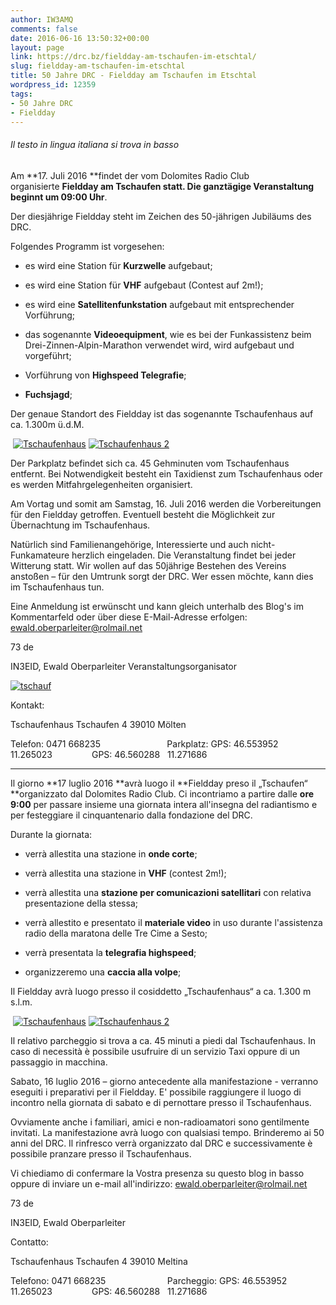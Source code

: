 ```yaml
---
author: IW3AMQ
comments: false
date: 2016-06-16 13:50:32+00:00
layout: page
link: https://drc.bz/fieldday-am-tschaufen-im-etschtal/
slug: fieldday-am-tschaufen-im-etschtal
title: 50 Jahre DRC - Fieldday am Tschaufen im Etschtal
wordpress_id: 12359
tags:
- 50 Jahre DRC
- Fieldday
---
```


###### _Il testo in lingua italiana si trova in basso_


Am **17. Juli 2016 **findet der vom Dolomites Radio Club organisierte **Fieldday am Tschaufen **statt. Die ganztägige Veranstaltung beginnt um** 09:00 Uhr**.

Der diesjährige Fieldday steht im Zeichen des 50-jährigen Jubiläums des DRC.

Folgendes Programm ist vorgesehen:



	
  * es wird eine Station für **Kurzwelle** aufgebaut;

	
  * es wird eine Station für **VHF** aufgebaut (Contest auf 2m!);

	
  * es wird eine **Satellitenfunkstation** aufgebaut mit entsprechender Vorführung;

	
  * das sogenannte **Videoequipment**, wie es bei der Funkassistenz beim Drei-Zinnen-Alpin-Marathon verwendet wird, wird aufgebaut und vorgeführt;

	
  * Vorführung von **Highspeed Telegrafie**;

	
  * **Fuchsjagd**;




Der genaue Standort des Fieldday ist das sogenannte Tschaufenhaus auf ca. 1.300m ü.d.M.




 [![Tschaufenhaus](https://drc.bz/wp-content/uploads/2016/06/Tschaufenhaus.jpg)](https://drc.bz/wp-content/uploads/2016/06/Tschaufenhaus.jpg) [![Tschaufenhaus 2](https://drc.bz/wp-content/uploads/2016/06/Tschaufenhaus-2.jpg)](https://drc.bz/wp-content/uploads/2016/06/Tschaufenhaus-2.jpg)




Der Parkplatz befindet sich ca. 45 Gehminuten vom Tschaufenhaus entfernt. Bei Notwendigkeit besteht ein Taxidienst zum Tschaufenhaus oder es werden Mitfahrgelegenheiten organisiert.


Am Vortag und somit am Samstag, 16. Juli 2016 werden die Vorbereitungen für den Fieldday getroffen. Eventuell besteht die Möglichkeit zur Übernachtung im Tschaufenhaus.

Natürlich sind Familienangehörige, Interessierte und auch nicht-Funkamateure herzlich eingeladen. Die Veranstaltung findet bei jeder Witterung statt. Wir wollen auf das 50jährige Bestehen des Vereins anstoßen – für den Umtrunk sorgt der DRC. Wer essen möchte, kann dies im Tschaufenhaus tun.

Eine Anmeldung ist erwünscht und kann gleich unterhalb des Blog's im Kommentarfeld oder über diese E-Mail-Adresse erfolgen: ewald.oberparleiter@rolmail.net

73 de

IN3EID, Ewald Oberparleiter
Veranstaltungsorganisator



[![tschauf](https://drc.bz/wp-content/uploads/2016/06/tschauf.jpg)](https://drc.bz/wp-content/uploads/2016/06/tschauf.jpg)



Kontakt:

Tschaufenhaus
Tschaufen 4
39010 Mölten

Telefon: 0471 668235                           Parkplatz:
GPS: 46.553952   11.265023                GPS: 46.560288   11.271686



* * *



Il giorno **17 luglio 2016 **avrà luogo il **Fieldday preso il „Tschaufen“ **organizzato dal Dolomites Radio Club. Ci incontriamo a partire dalle **ore 9:00** per passare insieme una giornata intera all'insegna del radiantismo e per festeggiare il cinquantenario dalla fondazione del DRC.

Durante la giornata:



	
  * verrà allestita una stazione in **onde corte**;

	
  * verrà allestita una stazione in **VHF** (contest 2m!);

	
  * verrà allestita una **stazione per comunicazioni satellitari** con relativa presentazione della stessa;

	
  * verrà allestito e presentato il **materiale video** in uso durante l'assistenza radio della maratona delle Tre Cime a Sesto;

	
  * verrà presentata la **telegrafia highspeed**;

	
  * organizzeremo una **caccia alla volpe**;


Il Fieldday avrà luogo presso il cosiddetto „Tschaufenhaus“ a ca. 1.300 m s.l.m.


 [![Tschaufenhaus](https://drc.bz/wp-content/uploads/2016/06/Tschaufenhaus.jpg)](https://drc.bz/wp-content/uploads/2016/06/Tschaufenhaus.jpg) [![Tschaufenhaus 2](https://drc.bz/wp-content/uploads/2016/06/Tschaufenhaus-2.jpg)](https://drc.bz/wp-content/uploads/2016/06/Tschaufenhaus-2.jpg)


Il relativo parcheggio si trova a ca. 45 minuti a piedi dal Tschaufenhaus. In caso di necessità è possibile usufruire di un servizio Taxi oppure di un passaggio in macchina.

Sabato, 16 luglio 2016 – giorno antecedente alla manifestazione - verranno eseguiti i preparativi per il Fieldday. E' possibile raggiungere il luogo di incontro nella giornata di sabato e di pernottare presso il Tschaufenhaus.

Ovviamente anche i familiari, amici e non-radioamatori sono gentilmente invitati. La manifestazione avrà luogo con qualsiasi tempo. Brinderemo ai 50 anni del DRC. Il rinfresco verrà organizzato dal DRC e successivamente è possibile pranzare presso il Tschaufenhaus.

Vi chiediamo di confermare la Vostra presenza su questo blog in basso oppure di inviare un e-mail all'indirizzo: ewald.oberparleiter@rolmail.net

73 de

IN3EID, Ewald Oberparleiter



Contatto:

Tschaufenhaus
Tschaufen 4
39010 Meltina

Telefono: 0471 668235                         Parcheggio:
GPS: 46.553952   11.265023                GPS: 46.560288   11.271686


